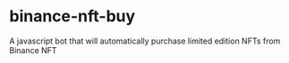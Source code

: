 # binance-nft-buy
A javascript bot that will automatically purchase limited edition NFTs from Binance NFT

